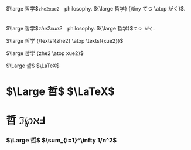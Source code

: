 $\large 哲学$`zhe2xue2`　philosophy. ${\large 哲学} {\tiny てつ \atop がく}$. 　

$\large 哲学$*zhe2xue2*　philosophy. ${\large 哲学}$`てつ がく`. 　

$\large 哲学 {\textsf{zhe2} \atop \textsf{xue2}}$

$\large 哲学 {zhe2 \atop xue2}$


$\Large 哲$ $\LaTeX$

# $\Large 哲$ $\LaTeX$

# 哲 $\Im \wp \aleph \Finv$

### $\Large 哲$ $\sum_{i=1}^\infty 1/n^2$
